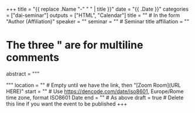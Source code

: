 +++
title = "{{ replace .Name "-" " " | title }}"
date = "{{ .Date }}"
categories = ["dai-seminar"]
outputs = ["HTML", "Calendar"]
title = "" # In the form "Author (Affiliation)"
speaker = ""
seminar = "" # Seminar title
affiliation = ""
# The three " are for multiline comments
abstract = """

"""
location = "" # Empty until we have the link, then "[Zoom Room](URL HERE)"
start = "" # Use https://dencode.com/date/iso8601, Europe/Rome time zone, format ISO8601 Date
end = ""  # As above
draft = true # Delete this line if you want the event to be published
+++

<!-- By omitting 'speaker', you can omit also 'affiliation', 'abstract', 'start', 'end' but you need to write manually the text below, after 
deleting the first <!-- and the last -->

<!-- 
<!-- Use Markdown syntax: https://guides.github.com/pdfs/markdown-cheatsheet-online.pdf  --/>

*Speaker:* **NAME**  (AFFILIATION)

*Title:* ***TITLE***

*Abstract:* ABSTRACT

**NOTE:** *The seminar will be streamed live on our [YouTube
channel](https://www.youtube.com/channel/UCyNNg155G3iLS7l-qZjboyg) then
saved there. If you ask questions,  with your video feed on or off, you
agree to the use of your image/spoken words for said purpose.*
-->
